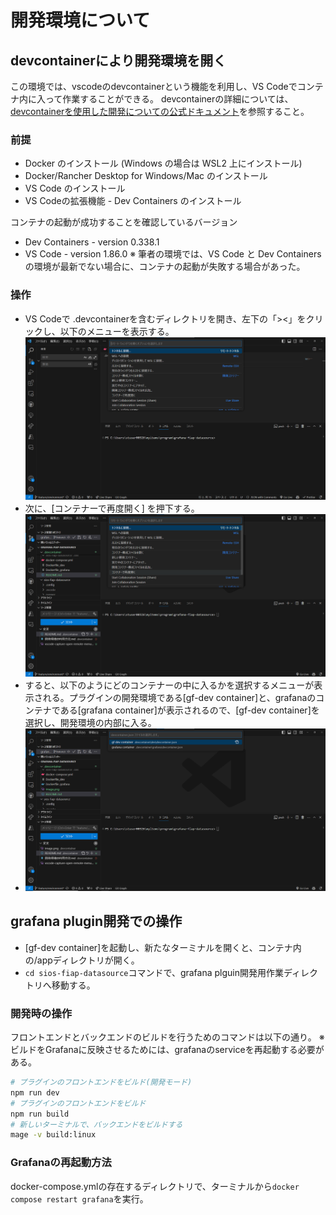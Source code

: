 # 開発環境について

## devcontainerにより開発環境を開く
この環境では、vscodeのdevcontainerという機能を利用し、VS Codeでコンテナ内に入って作業することができる。
devcontainerの詳細については、[devcontainerを使用した開発についての公式ドキュメント](https://code.visualstudio.com/docs/devcontainers/containers)を参照すること。

### 前提
- Docker のインストール (Windows の場合は WSL2 上にインストール)
- Docker/Rancher Desktop for Windows/Mac のインストール
- VS Code のインストール
- VS Codeの拡張機能 - Dev Containers のインストール

コンテナの起動が成功することを確認しているバージョン
- Dev Containers - version 0.338.1
- VS Code - version 1.86.0
※ 筆者の環境では、VS Code と Dev Containersの環境が最新でない場合に、コンテナの起動が失敗する場合があった。

### 操作
- VS Codeで .devcontainerを含むディレクトリを開き、左下の「><」をクリックし、以下のメニューを表示する。
![リモートコンテナに接続するメニューを開く様子のキャプチャ](./images/vscode-capture-open-remote-menu.png)
- 次に、[コンテナーで再度開く] を押下する。
![コンテナで再度開く](./images/image.png)
- すると、以下のようにどのコンテナーの中に入るかを選択するメニューが表示される。プラグインの開発環境である[gf-dev container]と、grafanaのコンテナである[grafana container]が表示されるので、[gf-dev container]を選択し、開発環境の内部に入る。
- ![コンテナの選択](./images/image-1.png)

## grafana plugin開発での操作
- [gf-dev container]を起動し、新たなターミナルを開くと、コンテナ内の/appディレクトリが開く。
- `cd sios-fiap-datasource`コマンドで、grafana plguin開発用作業ディレクトリへ移動する。

### 開発時の操作
フロントエンドとバックエンドのビルドを行うためのコマンドは以下の通り。
※ビルドをGrafanaに反映させるためには、grafanaのserviceを再起動する必要がある。  
```bash
# プラグインのフロントエンドをビルド(開発モード)
npm run dev
# プラグインのフロントエンドをビルド
npm run build
# 新しいターミナルで、バックエンドをビルドする
mage -v build:linux
```

### Grafanaの再起動方法
docker-compose.ymlの存在するディレクトリで、ターミナルから`docker compose restart grafana`を実行。 